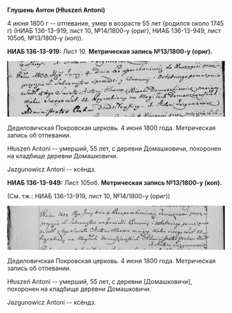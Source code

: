 **Глушень Антон (Hłuszeń Antoni)**

4 июня 1800 г -- отпевание, умер в возрасте 55 лет (родился около 1745
г) (НИАБ 136-13-919, лист 10, №14/1800-у (ориг), НИАБ 136-13-949, лист
105об, №13/1800-у (коп)).

**НИАБ 136-13-919:** Лист 10. **Метрическая запись №13/1800-у (ориг).**

![](./media/d4ca0cec02d20ea3e5016d17c52d38c63afce0b5.png)

Дедиловичская Покровская церковь. 4 июня 1800 года. Метрическая запись
об отпевании.

Hłuszeń Antoni -- умерший, 55 лет, с деревни Домашковичи, похоронен на
кладбище деревни Домашковичи.

Jazgunowicz Antoni -- ксёндз.

**НИАБ 136-13-949:** Лист 105об. **Метрическая запись №13/1800-у
(коп).**

(См. тж.: НИАБ 136-13-919, лист 10, №14/1800-у (ориг))

![](./media/0068465310bf939ea62ac1a42f0a076246a294e0.png)

Дедиловичская Покровская церковь. 4 июня 1800 года. Метрическая запись
об отпевании.

Hłuszeń Antoni -- умерший, 55 лет, с деревни \[Домашковичи\], похоронен
на кладбище деревни Домашковичи.

Jazgunowicz Antoni -- ксёндз.
